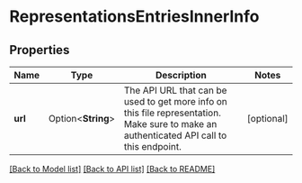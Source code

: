 # RepresentationsEntriesInnerInfo

## Properties

Name | Type | Description | Notes
------------ | ------------- | ------------- | -------------
**url** | Option<**String**> | The API URL that can be used to get more info on this file representation. Make sure to make an authenticated API call to this endpoint. | [optional]

[[Back to Model list]](../README.md#documentation-for-models) [[Back to API list]](../README.md#documentation-for-api-endpoints) [[Back to README]](../README.md)


